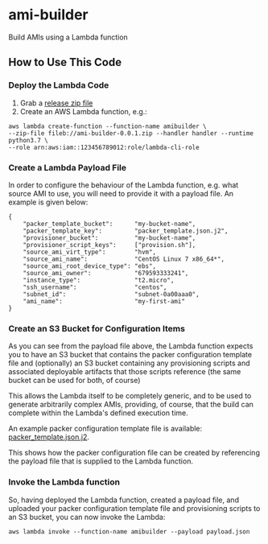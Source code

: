 # ami-builder
Build AMIs using a Lambda function

## How to Use This Code

### Deploy the Lambda Code
1. Grab a [release zip file](releases/)
2. Create an AWS Lambda function, e.g.:

```
aws lambda create-function --function-name amibuilder \
--zip-file fileb://ami-builder-0.0.1.zip --handler handler --runtime python3.7 \
--role arn:aws:iam::123456789012:role/lambda-cli-role
```

### Create a Lambda Payload File

In order to configure the behaviour of the Lambda function, e.g. what source AMI to use,
you will need to provide it with a payload file.  An example is given below:

```
{
    "packer_template_bucket":      "my-bucket-name",
    "packer_template_key":         "packer_template.json.j2",
    "provisioner_bucket":          "my-bucket-name",
    "provisioner_script_keys":     ["provision.sh"],
    "source_ami_virt_type":        "hvm",
    "source_ami_name":             "CentOS Linux 7 x86_64*",
    "source_ami_root_device_type": "ebs",
    "source_ami_owner":            "679593333241",
    "instance_type":               "t2.micro",
    "ssh_username":                "centos",
    "subnet_id":                   "subnet-0a00aaa0",
    "ami_name":                    "my-first-ami"
}
```

### Create an S3 Bucket for Configuration Items
As you can see from the payload file above, the Lambda function expects you to
have an S3 bucket that contains the packer configuration template file and
(optionally) an S3 bucket containing any provisioning scripts and associated
deployable artifacts that those scripts reference (the same bucket can be used
for both, of course)

This allows the Lambda itself to be completely generic, and to be used to
generate arbitrarily complex AMIs, providing, of course, that the build can
complete within the Lambda's defined execution time.

An example packer configuration template file is available:
[packer_template.json.j2](packer_template.json.j2).

This shows how the packer configuration file can be created by referencing
the payload file that is supplied to the Lambda function.

### Invoke the Lambda function
So, having deployed the Lambda function, created a payload file, and uploaded
your packer configuration template file and provisioning scripts to an S3
bucket, you can now invoke the Lambda:

```aws lambda invoke --function-name amibuilder --payload payload.json```
